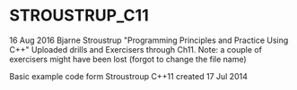 STROUSTRUP_C11
==============

16 Aug 2016
Bjarne Stroustrup "Programming Principles and Practice Using C++"
Uploaded drills and Exercisers through Ch11. 
Note: a couple of exercisers might have been lost (forgot to change the file name)

Basic example code form Stroustroup C++11
created 17 Jul 2014

